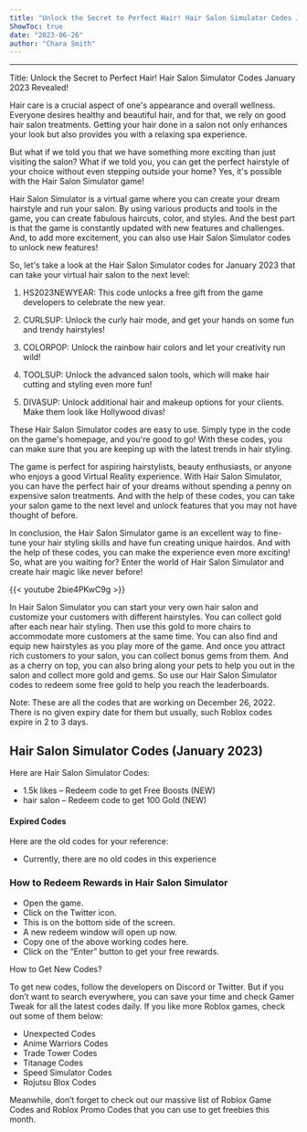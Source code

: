 ```yaml
---
title: "Unlock the Secret to Perfect Hair! Hair Salon Simulator Codes January 2023 Revealed!"
ShowToc: true 
date: "2023-06-26"
author: "Chara Smith"
---
```

*****
Title: Unlock the Secret to Perfect Hair! Hair Salon Simulator Codes January 2023 Revealed!

Hair care is a crucial aspect of one's appearance and overall wellness. Everyone desires healthy and beautiful hair, and for that, we rely on good hair salon treatments. Getting your hair done in a salon not only enhances your look but also provides you with a relaxing spa experience.

But what if we told you that we have something more exciting than just visiting the salon? What if we told you, you can get the perfect hairstyle of your choice without even stepping outside your home? Yes, it's possible with the Hair Salon Simulator game!

Hair Salon Simulator is a virtual game where you can create your dream hairstyle and run your salon. By using various products and tools in the game, you can create fabulous haircuts, color, and styles. And the best part is that the game is constantly updated with new features and challenges. And, to add more excitement, you can also use Hair Salon Simulator codes to unlock new features!

So, let's take a look at the Hair Salon Simulator codes for January 2023 that can take your virtual hair salon to the next level:

1. HS2023NEWYEAR: This code unlocks a free gift from the game developers to celebrate the new year.

2. CURLSUP: Unlock the curly hair mode, and get your hands on some fun and trendy hairstyles!

3. COLORPOP: Unlock the rainbow hair colors and let your creativity run wild!

4. TOOLSUP: Unlock the advanced salon tools, which will make hair cutting and styling even more fun!

5. DIVASUP: Unlock additional hair and makeup options for your clients. Make them look like Hollywood divas!

These Hair Salon Simulator codes are easy to use. Simply type in the code on the game's homepage, and you're good to go! With these codes, you can make sure that you are keeping up with the latest trends in hair styling.

The game is perfect for aspiring hairstylists, beauty enthusiasts, or anyone who enjoys a good Virtual Reality experience. With Hair Salon Simulator, you can have the perfect hair of your dreams without spending a penny on expensive salon treatments. And with the help of these codes, you can take your salon game to the next level and unlock features that you may not have thought of before.

In conclusion, the Hair Salon Simulator game is an excellent way to fine-tune your hair styling skills and have fun creating unique hairdos. And with the help of these codes, you can make the experience even more exciting! So, what are you waiting for? Enter the world of Hair Salon Simulator and create hair magic like never before!

{{< youtube 2bie4PKwC9g >}} 



In Hair Salon Simulator you can start your very own hair salon and customize your customers with different hairstyles. You can collect gold after each near hair styling. Then use this gold to more chairs to accommodate more customers at the same time. You can also find and equip new hairstyles as you play more of the game. And once you attract rich customers to your salon, you can collect bonus gems from them. And as a cherry on top, you can also bring along your pets to help you out in the salon and collect more gold and gems. So use our Hair Salon Simulator codes to redeem some free gold to help you reach the leaderboards.
 
Note: These are all the codes that are working on December 26, 2022. There is no given expiry date for them but usually, such Roblox codes expire in 2 to 3 days.
 
## Hair Salon Simulator Codes (January 2023)
 
Here are Hair Salon Simulator Codes:
 
- 1.5k likes – Redeem code to get Free Boosts (NEW)
 - hair salon – Redeem code to get 100 Gold (NEW)

 
#### Expired Codes
 
Here are the old codes for your reference:
 
- Currently, there are no old codes in this experience

 
### How to Redeem Rewards in Hair Salon Simulator
 

 
- Open the game.
 - Click on the Twitter icon.
 - This is on the bottom side of the screen.
 - A new redeem window will open up now.
 - Copy one of the above working codes here.
 - Click on the “Enter” button to get your free rewards.

 
How to Get New Codes?
 
To get new codes, follow the developers on Discord or Twitter. But if you don’t want to search everywhere, you can save your time and check Gamer Tweak for all the latest codes daily. If you like more Roblox games, check out some of them below:
 
- Unexpected Codes
 - Anime Warriors Codes
 - Trade Tower Codes
 - Titanage Codes
 - Speed Simulator Codes
 - Rojutsu Blox Codes

 
Meanwhile, don’t forget to check out our massive list of Roblox Game Codes and Roblox Promo Codes that you can use to get freebies this month.




